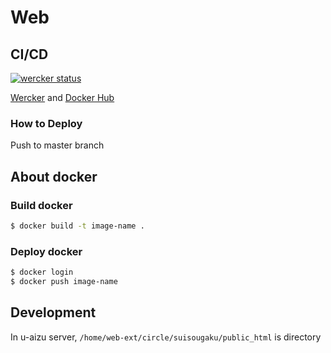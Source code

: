 # Web

## CI/CD
[![wercker status](https://app.wercker.com/status/47819f8d38cb1a2ab28b6636196845a7/m/ "wercker status")](https://app.wercker.com/project/byKey/47819f8d38cb1a2ab28b6636196845a7)

[Wercker](https://app.wercker.com/uoawe/web) and [Docker Hub](https://hub.docker.com/r/uoawe/web)

### How to Deploy
Push to master branch

## About docker

### Build docker
```sh
$ docker build -t image-name .
```

### Deploy docker
```sh
$ docker login
$ docker push image-name
```

## Development
In u-aizu server,
`/home/web-ext/circle/suisougaku/public_html` is directory
